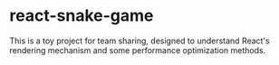 # react-snake-game
This is a toy project for team sharing, designed to understand React's rendering mechanism and some performance optimization methods.
